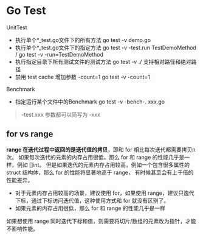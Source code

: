 # Go Test

UnitTest

* 执行单个*_test.go文件下的所有方法 go test -v demo.go
* 执行单个*_test.go文件下的指定方法 go test -v -test.run TestDemoMethod / go test -v -run=TestDemoMethod
* 执行指定目录下所有测试文件的测试方法 go test -v ./ 支持相对路径和绝对路径
* 禁用 test cache 增加参数 -count=1 go test -v -count=1

Benchmark

* 指定运行某个文件中的Benchmark go test -v -bench-. xxx.go

> -test.xxx 参数都可以简写为 -xxx

## for vs range

**range 在迭代过程中返回的是迭代值的拷贝**，即和 for 相比每次迭代都需要拷贝n次。 如果每次迭代的元素的内存占用很低，那么 for 和 range 的性能几乎是一样，例如 []int。
但是如果迭代的元素内存占用较高，例如一个包含很多属性的 struct 结构体，那么 for 的性能将显著地高于 range， 有时候甚至会有上千倍的性能差异。

* 对于元素内存占用较高的场景，建议使用 for，如果使用 range，建议只迭代下标，通过下标访问迭代值，这种使用方式和 for 就没有区别了。
* 如果元素的内存占用很低，那么 for 和 range 的性能几乎是一样

如果想使用 range 同时迭代下标和值，则需要将切片/数组的元素改为指针，才能不影响性能。